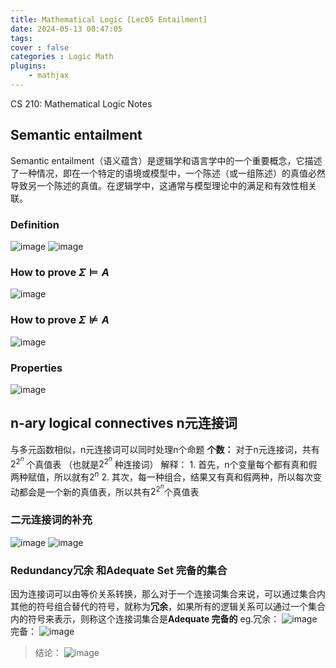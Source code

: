 ```yaml
---
title: Mathematical Logic [Lec05 Entailment]
date: 2024-05-13 00:47:05
tags:
cover : false
categories : Logic Math
plugins: 
    - mathjax
---
```

CS 210: Mathematical Logic Notes

<!-- more -->

## Semantic entailment
Semantic entailment（语义蕴含）是逻辑学和语言学中的一个重要概念，它描述了一种情况，即在一个特定的语境或模型中，一个陈述（或一组陈述）的真值必然导致另一个陈述的真值。在逻辑学中，这通常与模型理论中的满足和有效性相关联。
### Definition 
![image](img1.png)
![image](img2.png)
### How to prove $\Sigma \models A$ 
![image](img3.png)
### How to prove $\Sigma \not\models A$ 
![image](img4.png)
### Properties 
![image](img5.png)
## n-ary logical connectives n元连接词
与多元函数相似，n元连接词可以同时处理n个命题
**个数：** 对于n元连接词，共有$2^{2^{n}}$ 个真值表 （也就是$2^{2^{n}}$ 种连接词）
	解释：
	1. 首先，n个变量每个都有真和假两种赋值，所以就有$2^{n}$ 
	2. 其次，每一种组合，结果又有真和假两种，所以每次变动都会是一个新的真值表，所以共有$2^{2^{n}}$个真值表
### 二元连接词的补充
![image](img6.png)
![image](img7.png)
### Redundancy冗余 和Adequate Set 完备的集合
因为连接词可以由等价关系转换，那么对于一个连接词集合来说，可以通过集合内其他的符号组合替代的符号，就称为**冗余**，如果所有的逻辑关系可以通过一个集合内的符号来表示，则称这个连接词集合是**Adequate 完备的** 
eg.冗余：
![image](img8.png)
完备：
![image](img9.png)

>结论：
>![image](img10.png)

